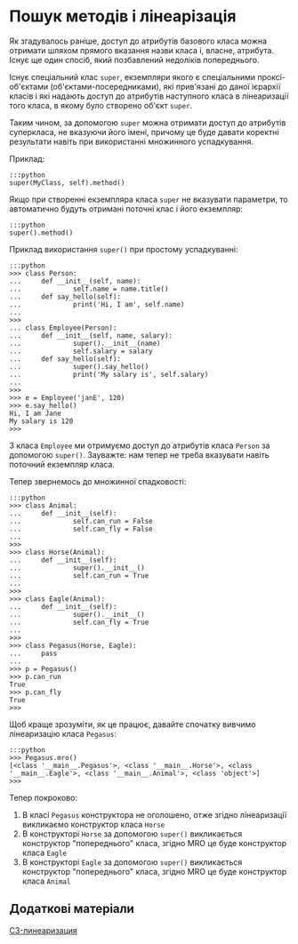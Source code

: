 # Пошук методів і лінеарізація

Як згадувалось раніше, 
доступ до атрибутів базового класа можна отримати шляхом прямого вказання назви класа і, власне, атрибута. 
Існує ще один спосіб, який позбавлений недоліків попереднього. 

Існує спеціальний клас `super`, 
екземпляри якого є спеціальними проксі-об'єктами (об'єктами-посередниками), 
які прив'язані до даної ієрархії класів 
і які надають доступ до атрибутів наступного класа в лінеаризації 
того класа, 
в якому було створено об'єкт `super`. 

Таким чином, 
за допомогою `super` можна отримати доступ до атрибутів суперкласа, 
не вказуючи його імені, 
причому це буде давати коректні результати навіть при використанні множинного успадкування. 

Приклад: 

	:::python
	super(MyClass, self).method()
	
Якщо при створенні екземпляра класа `super` не вказувати параметри, 
то автоматично будуть отримані поточні клас і його екземпляр:

	:::python
	super().method()
	
Приклад використання `super()` при простому успадкуванні: 

	:::python
	>>> class Person:
	...     def __init__(self, name):
	...             self.name = name.title()
	...     def say_hello(self):
	...             print('Hi, I am', self.name)
	...
	>>>
	... class Employee(Person):
	...     def __init__(self, name, salary):
	...             super().__init__(name)
	...             self.salary = salary
	...     def say_hello(self):
	...             super().say_hello()
	...             print('My salary is', self.salary)
	...
	>>>
	>>> e = Employee('janE', 120)
	>>> e.say_hello()
	Hi, I am Jane
	My salary is 120
	>>>

З класа `Employee` ми отримуємо доступ до атрибутів класа `Person` 
за допомогою `super()`. 
Зауважте: нам тепер не треба вказувати навіть поточний екземпляр класа. 

Тепер звернемось до множинної спадковості: 

	:::python
	>>> class Animal:
	...     def __init__(self):
	...             self.can_run = False
	...             self.can_fly = False
	...
	>>>
	>>> class Horse(Animal):
	...     def __init__(self):
	...             super().__init__()
	...             self.can_run = True
	...
	>>>
	>>> class Eagle(Animal):
	...     def __init__(self):
	...             super().__init__()
	...             self.can_fly = True
	...
	>>>
	>>> class Pegasus(Horse, Eagle):
	...     pass
	...
	>>> p = Pegasus()
	>>> p.can_run
	True
	>>> p.can_fly
	True
	>>>
	
Щоб краще зрозуміти, як це працює, давайте спочатку вивчимо лінеаризацію класа `Pegasus`:
	
	:::python
	>>> Pegasus.mro()
	[<class '__main__.Pegasus'>, <class '__main__.Horse'>, <class '__main__.Eagle'>, <class '__main__.Animal'>, <class 'object'>]
	>>>
	
Тепер покроково:

1. В класі `Pegasus` конструктора не оголошено, отже згідно лінеаризації викликаємо конструктор класа `Horse`
1. В конструкторі `Horse` за допомогою `super()` викликається конструктор "попереднього" класа, згідно MRO це буде конструктор класа `Eagle`
1. В конструкторі `Eagle` за допомогою `super()` викликається конструктор "попереднього" класа, згідно MRO це буде конструктор класа `Animal`
	
	
	
	
	
	
	

## Додаткові матеріали

[C3-линеаризация](https://ru.wikipedia.org/wiki/C3-%D0%BB%D0%B8%D0%BD%D0%B5%D0%B0%D1%80%D0%B8%D0%B7%D0%B0%D1%86%D0%B8%D1%8F)

<!---
https://otus.ru/nest/post/165/
--->
